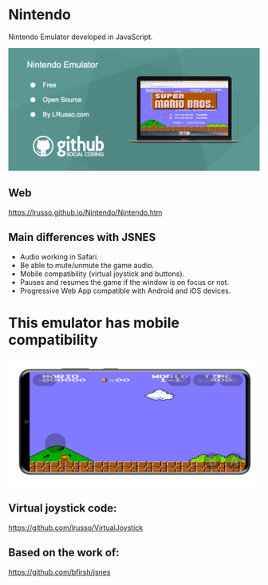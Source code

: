 # Nintendo

Nintendo Emulator developed in JavaScript.

![alt screenshot](https://raw.githubusercontent.com/lrusso/Nintendo/master/Nintendo1.png)

## Web

https://lrusso.github.io/Nintendo/Nintendo.htm

## Main differences with JSNES

* Audio working in Safari.
* Be able to mute/unmute the game audio.
* Mobile compatibility (virtual joystick and buttons).
* Pauses and resumes the game if the window is on focus or not.
* Progressive Web App compatible with Android and iOS devices.

# This emulator has mobile compatibility

![alt screenshot](https://raw.githubusercontent.com/lrusso/Nintendo/master/Nintendo2.png)

## Virtual joystick code:

https://github.com/lrusso/VirtualJoystick

## Based on the work of:

https://github.com/bfirsh/jsnes
